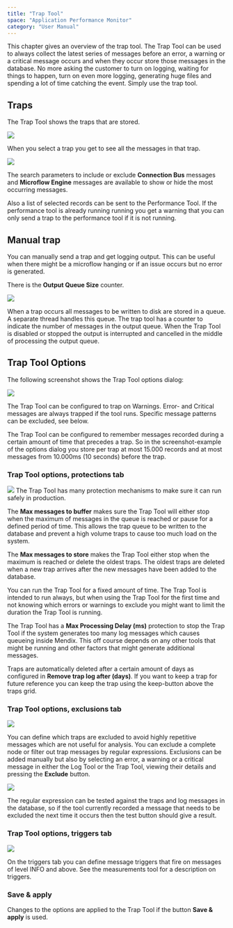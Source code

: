```yaml
---
title: "Trap Tool"
space: "Application Performance Monitor"
category: "User Manual"
---
```

This chapter gives an overview of the trap tool. The Trap Tool can be used to always collect the latest 
series of messages before an error, a warning or a critical message occurs and when they occur 
store those messages in the database. No more asking the customer to turn on logging, waiting for things 
to happen, turn on even more logging, generating huge files and spending a lot of time catching the event. 
Simply use the trap tool.

## Traps

The Trap Tool shows the traps that are stored.

 ![](attachments/Trap_Tool/Overview.png)

When you select a trap you get to see all the messages in that trap.

 ![](attachments/Trap_Tool/Individual_Trap.png)

The search parameters to include or exclude **Connection Bus** messages and 
**Microflow Engine** messages are available to show or hide the most occurring messages.

Also a list of selected records can be sent to the Performance Tool. 
If the performance tool is already running running you get a warning that you can only send a
 trap to the performance tool if it is not running.

## Manual trap
You can manually send a trap and get logging output. This can be useful when there might be a microflow 
hanging or if an issue occurs but no error is generated.

There is the **Output Queue Size** counter. 

![](attachments/Trap_Tool/Output_Queue.png)

When a trap occurs all messages to be written to disk are stored in a queue. A separate thread handles this queue. The trap tool has a counter to indicate the number of messages in the output queue. When the Trap Tool is disabled or stopped the output is interrupted and cancelled in the middle of processing the output queue.

## Trap Tool Options

The following screenshot shows the Trap Tool options dialog:

![](attachments/Trap_Tool/Options.png)

The Trap Tool can be configured to trap on Warnings. Error- and Critical messages are
always trapped if the tool runs. Specific message patterns can be excluded, see below.

The Trap Tool can be configured to remember messages recorded during a certain amount of time that precedes a trap. So in the screenshot-example of the options dialog you store per   trap at most 15.000 records and at most messages from 10.000ms (10 seconds) before the trap.

### Trap Tool options, protections tab
![](attachments/Trap_Tool/Options_Protections.png)
The Trap Tool has many protection mechanisms to make sure it can run safely in production.

The **Max messages to buffer** makes sure the Trap Tool will either stop when the maximum 
of messages in the queue is reached or pause for a defined period of time. This allows 
the trap queue to be written to the database and prevent a high volume traps to
cause too much load on the system.

The **Max messages to store** makes the Trap Tool either stop when the maximum is reached
or delete the oldest traps. The oldest traps are deleted when a new trap arrives after
the new messages have been added to the database.

You can run the Trap Tool for a fixed amount of time. The Trap Tool is intended to run 
always, but when using the Trap Tool for the first time and not knowing which errors or
 warnings to exclude you might want to limit the duration the Trap Tool is running.

The Trap Tool has a **Max Processing Delay (ms)** protection to stop the Trap Tool if 
the system generates too many log messages which causes queueing inside Mendix. 
This off course depends on any other tools that might be running and other factors that 
might generate additional messages.

Traps are automatically deleted after a certain amount of days as configured in 
**Remove trap log after (days)**. If you want to keep a trap for future reference you
can keep the trap using the keep-button above the traps grid.

### Trap Tool options, exclusions tab
![](attachments/Trap_Tool/Options_Exclusions.png)

You can define which traps are excluded to avoid highly repetitive messages which are 
not useful for analysis. You can exclude a complete node or filter out trap messages
by regular expressions. Exclusions can be added manually but also by selecting an error,
a warning or a critical message in either the Log Tool or the Trap Tool, viewing their
details and pressing the **Exclude** button.


![](attachments/Trap_Tool/Edit_Exclusion.png)

The regular expression can be tested against the traps and log messages in the database,
 so if the tool currently recorded a message that needs to be excluded the next time it
  occurs then the test button should give a result.

### Trap Tool options, triggers tab
![](attachments/Trap_Tool/Options_Triggers.png)

On the triggers tab you can define message triggers that fire on messages of level INFO
and above. See the measurements tool for a description on triggers.


### Save & apply

Changes to the options are applied to the Trap Tool if the button **Save & apply** is 
used.
